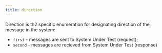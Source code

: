 ```yaml
---
title: direction
---
```


Direction is th2 specific enumeration for designating direction of the message in the system:
- `first` - messages are sent to System Under Test (request);
- `second` - messages are recieved from System Under Test (response)
